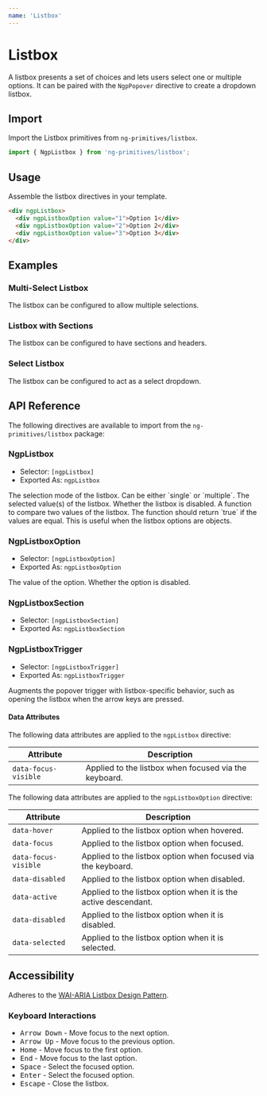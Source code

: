 ```yaml
---
name: 'Listbox'
---
```


# Listbox

A listbox presents a set of choices and lets users select one or multiple options. It can be paired with the `NgpPopover` directive to create a dropdown listbox.

<docs-example name="listbox"></docs-example>

## Import

Import the Listbox primitives from `ng-primitives/listbox`.

```ts
import { NgpListbox } from 'ng-primitives/listbox';
```

## Usage

Assemble the listbox directives in your template.

```html
<div ngpListbox>
  <div ngpListboxOption value="1">Option 1</div>
  <div ngpListboxOption value="2">Option 2</div>
  <div ngpListboxOption value="3">Option 3</div>
</div>
```

## Examples

### Multi-Select Listbox

The listbox can be configured to allow multiple selections.

<docs-example name="listbox-multiple"></docs-example>

### Listbox with Sections

The listbox can be configured to have sections and headers.

<docs-example name="listbox-sections"></docs-example>

### Select Listbox

The listbox can be configured to act as a select dropdown.

<docs-example name="listbox-select"></docs-example>

## API Reference

The following directives are available to import from the `ng-primitives/listbox` package:

### NgpListbox

- Selector: `[ngpListbox]`
- Exported As: `ngpListbox`

<response-field name="ngpListboxMode" type="single | multiple" default="single">
  The selection mode of the listbox. Can be either `single` or `multiple`.
</response-field>

<response-field name="ngpListboxValue" type="string[]" default="[]">
  The selected value(s) of the listbox.
</response-field>

<response-field name="ngpListboxDisabled" type="boolean" default="false">
  Whether the listbox is disabled.
</response-field>

<response-field name="ngpListboxCompareWith" type="(a: T, b: T) => boolean">
  A function to compare two values of the listbox. The function should return `true` if the values are equal. This is useful when the listbox options are objects.
</response-field>

### NgpListboxOption

- Selector: `[ngpListboxOption]`
- Exported As: `ngpListboxOption`

<response-field name="ngpListboxOption" type="T">
  The value of the option.
</response-field>

<response-field name="ngpListboxOptionDisabled" type="boolean" default="false">
  Whether the option is disabled.
</response-field>

### NgpListboxSection

- Selector: `[ngpListboxSection]`
- Exported As: `ngpListboxSection`

### NgpListboxTrigger

- Selector: `[ngpListboxTrigger]`
- Exported As: `ngpListboxTrigger`

Augments the popover trigger with listbox-specific behavior, such as opening the listbox when the arrow keys are pressed.

#### Data Attributes

The following data attributes are applied to the `ngpListbox` directive:

| Attribute            | Description                                           |
| -------------------- | ----------------------------------------------------- |
| `data-focus-visible` | Applied to the listbox when focused via the keyboard. |

The following data attributes are applied to the `ngpListboxOption` directive:

| Attribute            | Description                                                     |
| -------------------- | --------------------------------------------------------------- |
| `data-hover`         | Applied to the listbox option when hovered.                     |
| `data-focus`         | Applied to the listbox option when focused.                     |
| `data-focus-visible` | Applied to the listbox option when focused via the keyboard.    |
| `data-disabled`      | Applied to the listbox option when disabled.                    |
| `data-active`        | Applied to the listbox option when it is the active descendant. |
| `data-disabled`      | Applied to the listbox option when it is disabled.              |
| `data-selected`      | Applied to the listbox option when it is selected.              |

## Accessibility

Adheres to the [WAI-ARIA Listbox Design Pattern](https://www.w3.org/TR/wai-aria-practices-1.1/#Listbox).

### Keyboard Interactions

- <kbd>Arrow Down</kbd> - Move focus to the next option.
- <kbd>Arrow Up</kbd> - Move focus to the previous option.
- <kbd>Home</kbd> - Move focus to the first option.
- <kbd>End</kbd> - Move focus to the last option.
- <kbd>Space</kbd> - Select the focused option.
- <kbd>Enter</kbd> - Select the focused option.
- <kbd>Escape</kbd> - Close the listbox.

